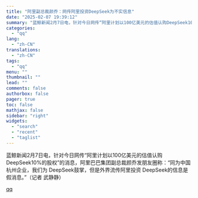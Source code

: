 ```yaml
---
title: "阿里副总裁颜乔：网传阿里投资DeepSeek为不实信息"
date: "2025-02-07 19:39:12"
summary: "蓝鲸新闻2月7日电，针对今日网传“阿里计划以100亿美元的估值认购DeepSeek10%的股权”的消..."
categories:
  - "qq"
lang:
  - "zh-CN"
translations:
  - "zh-CN"
tags:
  - "qq"
menu: ""
thumbnail: ""
lead: ""
comments: false
authorbox: false
pager: true
toc: false
mathjax: false
sidebar: "right"
widgets:
  - "search"
  - "recent"
  - "taglist"
---
```


蓝鲸新闻2月7日电，针对今日网传“阿里计划以100亿美元的估值认购DeepSeek10%的股权”的消息，阿里巴巴集团副总裁颜乔发朋友圈称：“同为中国杭州企业，我们为 DeepSeek鼓掌，但是外界流传阿里投资 DeepSeek的信息是假消息。”（记者 武静静）

[qq](https://new.qq.com/rain/a/20250207A084V800)

